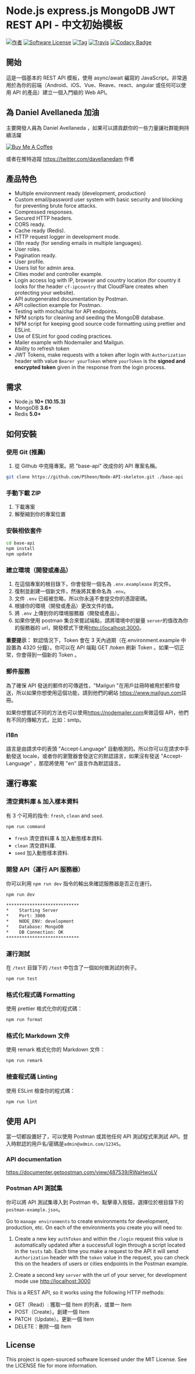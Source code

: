 # Node.js express.js MongoDB JWT REST API - 中文初始模板

[![作者](http://img.shields.io/badge/author-@davellanedam-blue.svg?style=flat-square)](https://twitter.com/davellanedam)
[![Software License](https://img.shields.io/badge/license-MIT-brightgreen.svg?style=flat-square)](https://github.com/davellanedam/node-express-mongodb-jwt-rest-api-skeleton/blob/master/LICENSE)
[![Tag](https://img.shields.io/github/tag/davellanedam/node-express-mongodb-jwt-rest-api-skeleton.svg?style=flat-square)](https://github.com/davellanedam/node-express-mongodb-jwt-rest-api-skeleton/tags)
[![Travis](https://img.shields.io/travis/com/davellanedam/node-express-mongodb-jwt-rest-api-skeleton.svg?style=flat-square)]()
[![Codacy Badge](https://api.codacy.com/project/badge/Grade/fb6f20533c0f41b6b00da95ba634cd5e)](https://www.codacy.com/app/davellanedam/node-express-mongodb-jwt-rest-api-skeleton?utm_source=github.com&utm_medium=referral&utm_content=davellanedam/node-express-mongodb-jwt-rest-api-skeleton&utm_campaign=Badge_Grade)

## 開始

這是一個基本的 REST API 模板，使用 async/await 編寫的 JavaScript。非常適用於為你的前端（Android、iOS、Vue、Reave、react、angular 或任何可以使用 API 的產品）建立一個入門級的 Web API。

## 為 Daniel Avellaneda 加油

主要開發人員為 Daniel Avellaneda ，如果可以請貢獻你的一些力量讓社群能夠持續活躍

<a href="https://www.buymeacoffee.com/muGHf41NT" target="_blank"><img src="https://www.buymeacoffee.com/assets/img/custom_images/orange_img.png" alt="Buy Me A Coffee" style="height: auto !important;width: auto !important;" ></a>

或者在推特追蹤 <https://twitter.com/davellanedam> 作者

## 產品特色

- Multiple environment ready (development, production)
- Custom email/password user system with basic security and blocking for preventing brute force attacks.
- Compressed responses.
- Secured HTTP headers.
- CORS ready.
- Cache ready (Redis).
- HTTP request logger in development mode.
- i18n ready (for sending emails in multiple languages).
- User roles.
- Pagination ready.
- User profile.
- Users list for admin area.
- Cities model and controller example.
- Login access log with IP, browser and country location (for country it looks for the header `cf-ipcountry` that CloudFlare creates when protecting your website).
- API autogenerated documentation by Postman.
- API collection example for Postman.
- Testing with mocha/chai for API endpoints.
- NPM scripts for cleaning and seeding the MongoDB database.
- NPM script for keeping good source code formatting using prettier and ESLint.
- Use of ESLint for good coding practices.
- Mailer example with Nodemailer and Mailgun.
- Ability to refresh token
- JWT Tokens, make requests with a token after login with `Authorization` header with value `Bearer yourToken` where `yourToken` is the **signed and encrypted token** given in the response from the login process.

## 需求

- Node.js **10+ (10.15.3)**
- MongoDB **3.6+**
- Redis **5.0+**

## 如何安裝

### 使用 Git (推薦)

1.  從 Github 中克隆專案。把 "base-api" 改成你的 API 專案名稱。

```bash
git clone https://github.com/PSheon/Node-API-skeleton.git ./base-api
```

### 手動下載 ZIP

1.  下載專案
2.  解壓縮到你的專案位置

### 安裝相依套件

```bash
cd base-api
npm install
npm update
```

### 建立環境（開發或產品）

1.  在這個專案的根目錄下，你會發現一個名為 `.env.examplease` 的文件。
2.  復制並創建一個新文件，然後將其重命名為 `.env`。
3.  文件 `.env` 已經被忽略，所以你永遠不會提交你的憑證密碼。
4.  根據你的環境（開發或產品）更改文件的值。
5.  將 `.env` 上傳到你的環境服務器（開發或產品）。
6.  如果你使用 postman 集合來嘗試端點，請將環境中的變量 `server`的值改為你的服務器的 url，開發模式下使用<http://localhost:3000>。

**重要提示：** 默認情況下，Token 會在 3 天內過期（在.environment.example 中設置為 4320 分鐘）。你可以在 API 端點 GET /token 刷新 Token 。如果一切正常，你會得到一個新的 Token 。

### 郵件服務

為了確保 API 發送的郵件的可傳遞性，"Mailgun "在用戶註冊時被用於郵件發送，所以如果你想使用這個功能，請到他們的網站 <https://www.mailgun.com>註冊。

如果你想嘗試不同的方法也可以使用<https://nodemailer.com>來做這個 API，他們有不同的傳輸方式，比如：smtp。

### i18n

語言是由請求中的表頭 "Accept-Language" 自動檢測的。所以你可以在請求中手動發送 locale，或者你的瀏覽器會發送它的默認語言，如果沒有發送 "Accept-Language" ，那麼將使用 "en" 語言作為默認語言。

## 運行專案

### 清空資料庫 & 加入樣本資料

有 3 个可用的指令: `fresh`, `clean` and `seed`.

```bash
npm run command
```

- `fresh` 清空資料庫 & 加入動態樣本資料.
- `clean` 清空資料庫.
- `seed` 加入動態樣本資料.

### 開發 API（運行 API 服務器）

你可以利用 `npm run dev` 指令的輸出來確認服務器是否正在運行。

```bash
npm run dev
```

```bash
****************************
*    Starting Server
*    Port: 3000
*    NODE_ENV: development
*    Database: MongoDB
*    DB Connection: OK
****************************
```

### 運行測試

在 `/test` 目錄下的 `/test` 中包含了一個如何做測試的例子。

```bash
npm run test
```

### 格式化程式碼 Formatting

使用 prettier 格式化你的程式碼：

```bash
npm run format
```

### 格式化 Markdown 文件

使用 remark 格式化你的 Markdown 文件：

```bash
npm run remark
```

### 檢查程式碼 Linting

使用 ESLint 檢查你的程式碼：

```bash
npm run lint
```

## 使用 API

當一切都設置好了，可以使用 Postman 或其他任何 API 測試程式來測試 API。登入時默認的用戶名/密碼是`admin@admin.com/12345`。

### API documentation

<https://documenter.getpostman.com/view/487539/RWaHwoLV>

### Postman API 測試集

你可以將 API 測試集導入到 Postman 中。點擊導入按鈕，選擇位於根目錄下的 `postman-example.json`。

Go to `manage environments` to create environments for development, production, etc. On each of the environments you create you will need to:

1.  Create a new key `authToken` and within the `/login` request this value is automatically updated after a successfull login through a script located in the `tests` tab. Each time you make a request to the API it will send `Authorization` header with the `token` value in the request, you can check this on the headers of users or cities endpoints in the Postman example.

2.  Create a second key `server` with the url of your server, for development mode use <http://localhost:3000>

This is a REST API, so it works using the following HTTP methods:

- GET（Read）: 獲取一個 Item 的列表，或單一 Item
- POST（Create）。創建一個 Item
- PATCH（Update）。更新一個 Item
- DELETE：刪除一個 Item

<!-- ### Creating new models

If you need to add more models to the project just create a new file in `/app/models/` and it will be loaded dynamically.

### Creating new routes

If you need to add more routes to the project just create a new file in `/app/routes/` and it will be loaded dynamically.

### Creating new controllers

When you create a new controller file, try to also create another file with validations. Ex. `countries.js` and `countries.validate.js`. An example of this is included in the repository.

## Bugs or improvements

Feel free to report any bugs or improvements. Pull requests are always welcome. -->

## License

This project is open-sourced software licensed under the MIT License. See the LICENSE file for more information.
